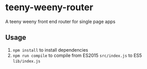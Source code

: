 # teeny-weeny-router
A teeny weeny front end router for single page apps

## Usage

1. `npm install` to install dependencies
2. `npm run compile` to compile from ES2015 `src/index.js` to ES5 `lib/index.js`
